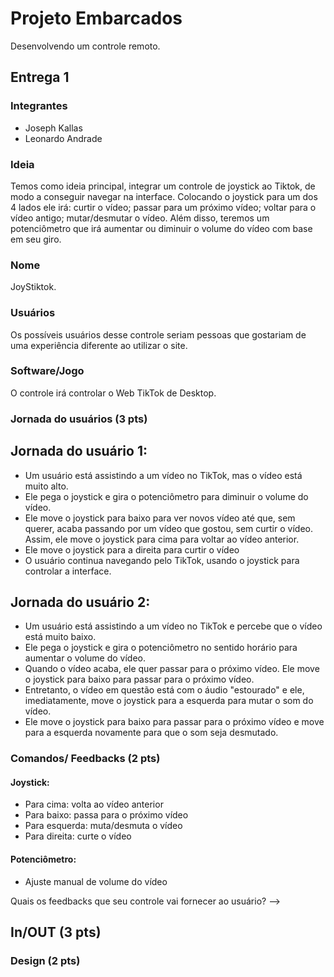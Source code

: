 # Projeto Embarcados

Desenvolvendo um controle remoto.

## Entrega 1

### Integrantes

- Joseph Kallas
- Leonardo Andrade

### Ideia

Temos como ideia principal, integrar um controle de joystick ao Tiktok, de modo a conseguir navegar na interface. Colocando o joystick para um dos 4 lados ele irá: curtir o vídeo; passar para um próximo vídeo; voltar para o vídeo antigo; mutar/desmutar o vídeo. Além disso, teremos um potenciômetro que irá aumentar ou diminuir o volume do vídeo com base em seu giro.

### Nome

JoyStiktok.

### Usuários 

Os possíveis usuários desse controle seriam pessoas que gostariam de uma experiência diferente ao utilizar o site.

### Software/Jogo 

O controle irá controlar o Web TikTok de Desktop.

### Jornada do usuários (3 pts)

## Jornada do usuário 1:

* Um usuário está assistindo a um vídeo no TikTok, mas o vídeo está muito alto.
* Ele pega o joystick e gira o potenciômetro para diminuir o volume do vídeo.
* Ele move o joystick para baixo para ver novos vídeo até que, sem querer, acaba passando por um vídeo que gostou, sem curtir o vídeo. Assim, ele move o joystick para cima para voltar ao vídeo anterior.
* Ele move o joystick para a direita para curtir o vídeo
* O usuário continua navegando pelo TikTok, usando o joystick para controlar a interface.

## Jornada do usuário 2:
* Um usuário está assistindo a um vídeo no TikTok e percebe que o vídeo está muito baixo.
* Ele pega o joystick e gira o potenciômetro no sentido horário para aumentar o volume do vídeo.
* Quando o vídeo acaba, ele quer passar para o próximo vídeo. Ele move o joystick para baixo para passar para o próximo vídeo.
* Entretanto, o vídeo em questão está com o áudio "estourado" e ele, imediatamente, move o joystick para a esquerda para mutar o som do vídeo.
* Ele move o joystick para baixo para passar para o próximo vídeo e move para a esquerda novamente para que o som seja desmutado.

### Comandos/ Feedbacks (2 pts)

#### Joystick:
- Para cima: volta ao vídeo anterior
- Para baixo: passa para o próximo vídeo
- Para esquerda: muta/desmuta o vídeo
- Para direita: curte o vídeo

#### Potenciômetro:
- Ajuste manual de volume do vídeo

Quais os feedbacks que seu controle vai fornecer ao usuário?
-->

## In/OUT (3 pts)

<!--
Para cada Comando/ Feedback do seu controle, associe qual sensores/ atuadores pretende utilizar? Faca em formato de lista, exemplo:

- Avanca música: Push button amarelo
- Volume da música: Fita de LED indicando potência do som
-->

### Design (2 pts)

<!--
Faca um esboco de como seria esse controle (vai ter uma etapa que terão que detalhar melhor isso).
-->
